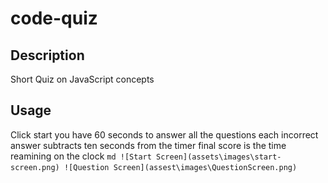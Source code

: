 # code-quiz
## Description
Short Quiz on JavaScript concepts

## Usage
Click start
you have 60 seconds to answer all the questions
each incorrect answer subtracts ten seconds from the timer
final score is the time reamining on the clock
    ```md
    ![Start Screen](assets\images\start-screen.png)
    ![Question Screen](assest\images\QuestionScreen.png)
    ```